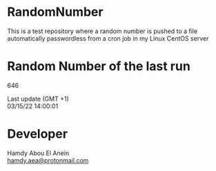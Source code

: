 # RandomNumber    
This is a test repository where a random number is pushed to a file automatically passwordless from a cron job in my Linux CentOS server    
# Random Number of the last run   
646
      
Last update (GMT +1)    
03/15/22 14:00:01
# Developer    
Hamdy Abou El Anein   
hamdy.aea@protonmail.com
